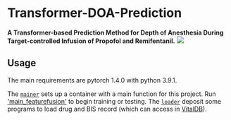 # Transformer-DOA-Prediction
**A Transformer-based Prediction Method for Depth of Anesthesia During Target-controlled Infusion of Propofol  and Remifentanil.**
[![](https://img.shields.io/badge/Paper-arXiv-green?style=plastic&logo=arXiv&logoColor=green)](https://arxiv.org/abs/2308.01929)



## Usage

The main requirements are pytorch 1.4.0 with python 3.9.1.

The [`mainer`](mainer) sets up a container with a main function for this project. Run ['main_featurefusion'](mainer/main_featurefusion.py) to begin training or testing.
The [`loader`](loader) deposit some programs to load drug and BIS record (which can access in [VitalDB](https://vitaldb.net/)). 


